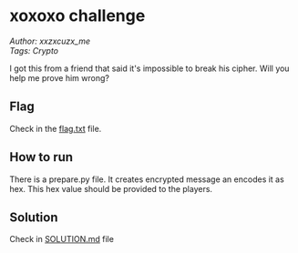 # xoxoxo challenge

_Author: xxzxcuzx_me_  
_Tags: Crypto_

I got this from a friend that said it's impossible to break his cipher. Will you help me prove him wrong?

## Flag

Check in the [flag.txt](flag.txt) file.

## How to run

There is a prepare.py file. It creates encrypted message an encodes it as hex. This hex value should be provided to the players.

## Solution

Check in [SOLUTION.md](solution/SOLUTION.md) file

